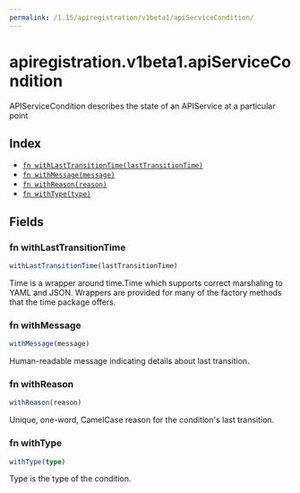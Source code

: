 ```yaml
---
permalink: /1.15/apiregistration/v1beta1/apiServiceCondition/
---
```


# apiregistration.v1beta1.apiServiceCondition

APIServiceCondition describes the state of an APIService at a particular point

## Index

* [`fn withLastTransitionTime(lastTransitionTime)`](#fn-withlasttransitiontime)
* [`fn withMessage(message)`](#fn-withmessage)
* [`fn withReason(reason)`](#fn-withreason)
* [`fn withType(type)`](#fn-withtype)

## Fields

### fn withLastTransitionTime

```ts
withLastTransitionTime(lastTransitionTime)
```

Time is a wrapper around time.Time which supports correct marshaling to YAML and JSON.  Wrappers are provided for many of the factory methods that the time package offers.

### fn withMessage

```ts
withMessage(message)
```

Human-readable message indicating details about last transition.

### fn withReason

```ts
withReason(reason)
```

Unique, one-word, CamelCase reason for the condition's last transition.

### fn withType

```ts
withType(type)
```

Type is the type of the condition.